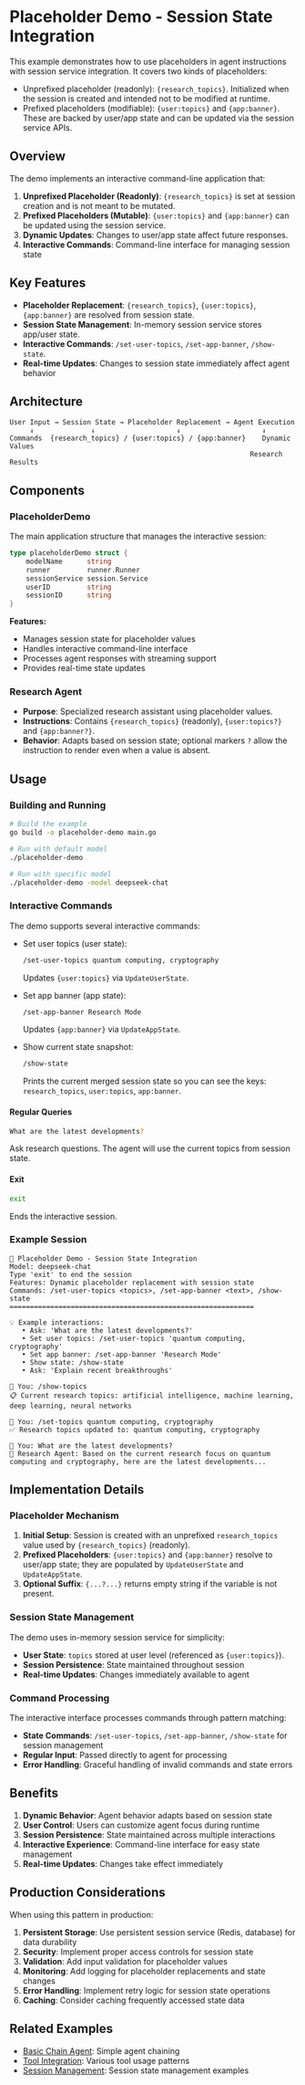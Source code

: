 # Placeholder Demo - Session State Integration

This example demonstrates how to use placeholders in agent instructions with
session service integration. It covers two kinds of placeholders:

- Unprefixed placeholder (readonly): `{research_topics}`. Initialized when the
  session is created and intended not to be modified at runtime.
- Prefixed placeholders (modifiable): `{user:topics}` and `{app:banner}`.
  These are backed by user/app state and can be updated via the session
  service APIs.

## Overview

The demo implements an interactive command-line application that:
1. **Unprefixed Placeholder (Readonly)**: `{research_topics}` is set at session
   creation and is not meant to be mutated.
2. **Prefixed Placeholders (Mutable)**: `{user:topics}` and `{app:banner}` can be
   updated using the session service.
3. **Dynamic Updates**: Changes to user/app state affect future responses.
4. **Interactive Commands**: Command-line interface for managing session state

## Key Features

- **Placeholder Replacement**: `{research_topics}`, `{user:topics}`,
  `{app:banner}` are resolved from session state.
- **Session State Management**: In-memory session service stores app/user state.
- **Interactive Commands**: `/set-user-topics`, `/set-app-banner`, `/show-state`.
- **Real-time Updates**: Changes to session state immediately affect agent behavior

## Architecture

```
User Input → Session State → Placeholder Replacement → Agent Execution
     ↓              ↓                    ↓                    ↓
Commands  {research_topics} / {user:topics} / {app:banner}    Dynamic Values
                                                           Research Results
```

## Components

### PlaceholderDemo

The main application structure that manages the interactive session:

```go
type placeholderDemo struct {
    modelName      string
    runner         runner.Runner
    sessionService session.Service
    userID         string
    sessionID      string
}
```

**Features:**
- Manages session state for placeholder values
- Handles interactive command-line interface
- Processes agent responses with streaming support
- Provides real-time state updates

### Research Agent

- **Purpose**: Specialized research assistant using placeholder values.
- **Instructions**: Contains `{research_topics}` (readonly), `{user:topics?}`
  and `{app:banner?}`.
- **Behavior**: Adapts based on session state; optional markers `?` allow the
  instruction to render even when a value is absent.

## Usage

### Building and Running

```bash
# Build the example
go build -o placeholder-demo main.go

# Run with default model
./placeholder-demo

# Run with specific model
./placeholder-demo -model deepseek-chat
```

### Interactive Commands

The demo supports several interactive commands:

- Set user topics (user state):
  ```bash
  /set-user-topics quantum computing, cryptography
  ```
  Updates `{user:topics}` via `UpdateUserState`.

- Set app banner (app state):
  ```bash
  /set-app-banner Research Mode
  ```
  Updates `{app:banner}` via `UpdateAppState`.

- Show current state snapshot:
  ```bash
  /show-state
  ```
  Prints the current merged session state so you can see the keys:
  `research_topics`, `user:topics`, `app:banner`.

#### Regular Queries
```bash
What are the latest developments?
```
Ask research questions. The agent will use the current topics from session state.

#### Exit
```bash
exit
```
Ends the interactive session.

### Example Session

```
🔑 Placeholder Demo - Session State Integration
Model: deepseek-chat
Type 'exit' to end the session
Features: Dynamic placeholder replacement with session state
Commands: /set-user-topics <topics>, /set-app-banner <text>, /show-state
============================================================

💡 Example interactions:
   • Ask: 'What are the latest developments?'
   • Set user topics: /set-user-topics 'quantum computing, cryptography'
   • Set app banner: /set-app-banner 'Research Mode'
   • Show state: /show-state
   • Ask: 'Explain recent breakthroughs'

👤 You: /show-topics
📋 Current research topics: artificial intelligence, machine learning, deep learning, neural networks

👤 You: /set-topics quantum computing, cryptography
✅ Research topics updated to: quantum computing, cryptography

👤 You: What are the latest developments?
🔬 Research Agent: Based on the current research focus on quantum computing and cryptography, here are the latest developments...
```

## Implementation Details

### Placeholder Mechanism

1. **Initial Setup**: Session is created with an unprefixed
   `research_topics` value used by `{research_topics}` (readonly).
2. **Prefixed Placeholders**: `{user:topics}` and `{app:banner}` resolve to
   user/app state; they are populated by `UpdateUserState` and
   `UpdateAppState`.
3. **Optional Suffix**: `{...?...}` returns empty string if the variable is not
   present.

### Session State Management

The demo uses in-memory session service for simplicity:

- **User State**: `topics` stored at user level (referenced as `{user:topics}`).
- **Session Persistence**: State maintained throughout session
- **Real-time Updates**: Changes immediately available to agent

### Command Processing

The interactive interface processes commands through pattern matching:

- **State Commands**: `/set-user-topics`, `/set-app-banner`, `/show-state` for
  session management
- **Regular Input**: Passed directly to agent for processing
- **Error Handling**: Graceful handling of invalid commands and state errors

## Benefits

1. **Dynamic Behavior**: Agent behavior adapts based on session state
2. **User Control**: Users can customize agent focus during runtime
3. **Session Persistence**: State maintained across multiple interactions
4. **Interactive Experience**: Command-line interface for easy state management
5. **Real-time Updates**: Changes take effect immediately

## Production Considerations

When using this pattern in production:

1. **Persistent Storage**: Use persistent session service (Redis, database) for data durability
2. **Security**: Implement proper access controls for session state
3. **Validation**: Add input validation for placeholder values
4. **Monitoring**: Add logging for placeholder replacements and state changes
5. **Error Handling**: Implement retry logic for session state operations
6. **Caching**: Consider caching frequently accessed state data

## Related Examples

- [Basic Chain Agent](../multiagent/chain/): Simple agent chaining
- [Tool Integration](../multitools/): Various tool usage patterns
- [Session Management](../runner/): Session state management examples 